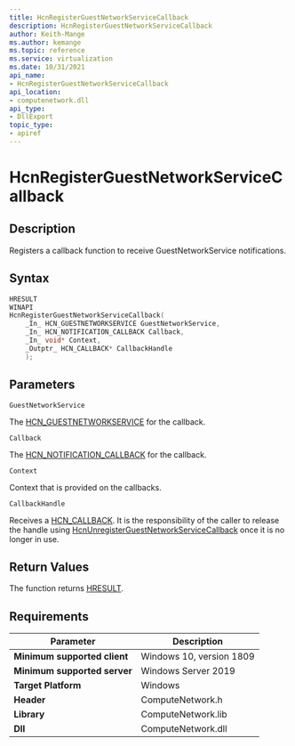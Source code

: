 ```yaml
---
title: HcnRegisterGuestNetworkServiceCallback
description: HcnRegisterGuestNetworkServiceCallback
author: Keith-Mange
ms.author: kemange
ms.topic: reference
ms.service: virtualization
ms.date: 10/31/2021
api_name:
- HcnRegisterGuestNetworkServiceCallback
api_location:
- computenetwork.dll
api_type:
- DllExport
topic_type:
- apiref
---
```

# HcnRegisterGuestNetworkServiceCallback

## Description

Registers a callback function to receive GuestNetworkService notifications.

## Syntax

```cpp
HRESULT
WINAPI
HcnRegisterGuestNetworkServiceCallback(
    _In_ HCN_GUESTNETWORKSERVICE GuestNetworkService,
    _In_ HCN_NOTIFICATION_CALLBACK Callback,
    _In_ void* Context,
    _Outptr_ HCN_CALLBACK* CallbackHandle
    );
```

## Parameters

`GuestNetworkService`

The [HCN_GUESTNETWORKSERVICE](./HCN_GUESTNETWORKSERVICE.md) for the callback.

`Callback`

The [HCN_NOTIFICATION_CALLBACK](./HCN_NOTIFICATION_CALLBACK.md) for the callback.

`Context`

Context that is provided on the callbacks.

`CallbackHandle`

Receives a [HCN_CALLBACK](./HCN_CALLBACK.md). It is the responsibility of the caller to release the handle using [HcnUnregisterGuestNetworkServiceCallback](./HcnUnregisterGuestNetworkServiceCallback.md) once it is no longer in use.

## Return Values

The function returns [HRESULT](./HCNHResult.md).

## Requirements

|Parameter|Description|
|---|---|
| **Minimum supported client** | Windows 10, version 1809 |
| **Minimum supported server** | Windows Server 2019 |
| **Target Platform** | Windows |
| **Header** | ComputeNetwork.h |
| **Library** | ComputeNetwork.lib |
| **Dll** | ComputeNetwork.dll |

